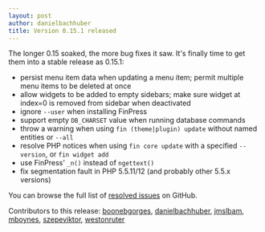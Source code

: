 ```yaml
---
layout: post
author: danielbachhuber
title: Version 0.15.1 released
---
```


The longer 0.15 soaked, the more bug fixes it saw. It's finally time to get them into a stable release as 0.15.1:

* persist menu item data when updating a menu item; permit multiple menu items to be deleted at once
* allow widgets to be added to empty sidebars; make sure widget at index=0 is removed from sidebar when deactivated
* ignore `--user` when installing FinPress
* support empty `DB_CHARSET` value when running database commands
* throw a warning when using `fin (theme|plugin) update` without named entities or `--all`
* resolve PHP notices when using `fin core update` with a specified `--version`, or `fin widget add`
* use FinPress' `_n()` instead of `ngettext()`
* fix segmentation fault in PHP 5.5.11/12 (and probably other 5.5.x versions)

You can browse the full list of [resolved issues](https://github.com/fin-cli/fin-cli/issues?milestone=24&page=1&state=closed) on GitHub.

Contributors to this release: [boonebgorges](https://github.com/boonebgorges), [danielbachhuber](https://github.com/danielbachhuber), [jmslbam](https://github.com/jmslbam), [mboynes](https://github.com/mboynes), [szepeviktor](https://github.com/szepeviktor), [westonruter](https://github.com/westonruter)
